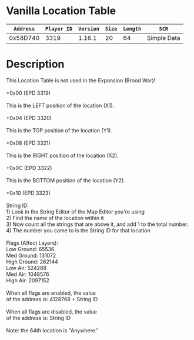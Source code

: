 # Vanilla Location Table

| `Address` | `Player ID` | `Version` | `Size` | `Length` | `SCR` |
| ---------- | ----------- | --------- | ------ | -------- | ---- |
| 0x58D740 | 3319 | 1.16.1 | 20 | 64 | Simple Data |

# Description

This Location Table is not used in the Expansion (Brood War)!<br><br>+0x00 (EPD 3319)<br><br>	This is the LEFT position of the location (X1).<br><br>+0x04 (EPD 3320)<br><br>	This is the TOP position of the location (Y1).<br><br>+0x08 (EPD 3321)<br><br>	This is the RIGHT position of the location (X2).<br><br>+0x0C (EPD 3322)<br><br>	This is the BOTTOM position of the location (Y2).<br><br>+0x10 (EPD 3323)<br><br>String ID:<br>	1) Look in the String Editor of the Map Editor you're using<br>	2) Find the name of the location within it<br>	3) Now count all the strings that are above it, and add 1 to the total number.<br>	4) The number you came to is the String ID for that location<br><br>Flags (Affect Layers):<br>	Low Ground: 65536<br>	Med Ground: 131072<br>	High Ground: 262144<br>	Low Air: 524288<br>	Med Air: 1048576<br>	High Air: 2097152<br><br>When all flags are enabled, the value<br>of the address is: 4128768 + String ID<br><br>When all flags are disabled, the value<br>of the address is: String ID<br><br>Note: the 64th location is "Anywhere."